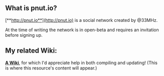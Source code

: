## What is pnut.io?

[**http://pnut.io**](http://pnut.io) is a social network created by @33MHz.

At the time of writing the network is in open-beta and requires an invitation before signing up.

## My related Wiki:

[**A Wiki**](../../wiki/Home), for which I'd appreciate help in both compiling and updating!  (This is where this resource's content will appear.)

